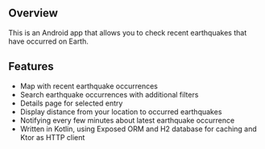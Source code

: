 ## Overview

This is an Android app that allows you to check recent earthquakes that have occurred on Earth.

## Features

- Map with recent earthquake occurrences
- Search earthquake occurrences with additional filters
- Details page for selected entry
- Display distance from your location to occurred earthquakes
- Notifying every few minutes about latest earthquake occurrence
- Written in Kotlin, using Exposed ORM and H2 database for caching and Ktor as HTTP client